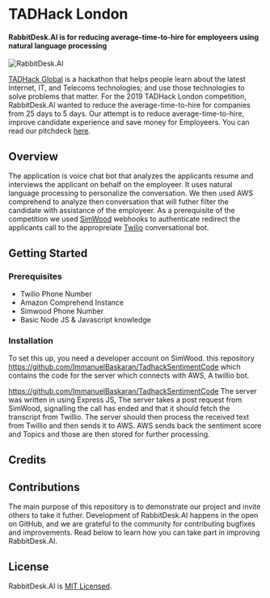 # TADHack London
#### RabbitDesk.AI is for reducing average-time-to-hire for employeers using natural language processing

![RabbitDesk.AI](https://dominiconorton-images.s3-eu-west-1.amazonaws.com/TADHackLondon.jpg)

[TADHack Global](https://tadhack.com/2019/) is a hackathon that helps people learn about the latest Internet, IT, and Telecoms technologies; and use those technologies to solve problems that matter. For the 2019 TADHack London competition, RabbitDesk.AI wanted to reduce the average-time-to-hire for companies from 25 days to 5 days. Our attempt is to reduce average-time-to-hire, improve candidate experience and save money for Employeers. You can read our pitchdeck [here](../master/TADHackLondon.pptx).

## Overview

The application is voice chat bot that analyzes the applicants resume and interviews the applicant on behalf on the employeer. It uses natural language processing to personalize the conversation. We then used AWS comprehend to analyze then conversation that will futher filter the candidate with assistance of the employeer. As a prerequisite of the competition we used [SimWood](https://simwood.com/) webhooks to authenticate redirect the applicants call to the appropreiate [Twilio](https://www.twilio.com/) conversational bot.      

## Getting Started

### Prerequisites

+ Twilio Phone Number
+ Amazon Comprehend Instance 
+ Simwood Phone Number
+ Basic Node JS & Javascript knowledge

### Installation

To set this up, you need a developer account on SimWood. this repository https://github.com/ImmanuelBaskaran/TadhackSentimentCode which contains the code for the server which connects with AWS, A twillio bot.

https://github.com/ImmanuelBaskaran/TadhackSentimentCode
The server was written in using Express JS, The server takes a post request from SimWood, signalling the call has ended and that it should fetch the transcript from Twillio. The server should then process the received text from Twillio and then sends it to AWS. AWS sends back the sentiment score and Topics and those are then stored for further processing.

## Credits

## Contributions 

The main purpose of this repository is to demonstrate our project and invite others to take it futher. Development of RabbitDesk.AI happens in the open on GitHub, and we are grateful to the community for contributing bugfixes and improvements. Read below to learn how you can take part in improving RabbitDesk.AI.

## License

RabbitDesk.AI is [MIT Licensed](../master/LICENSE).
